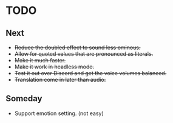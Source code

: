 # TODO

## Next
- ~~Reduce the doubled effect to sound less ominous.~~
- ~~Allow for quoted values that are pronounced as literals.~~
- ~~Make it much faster.~~
- ~~Make it work in headless mode.~~
- ~~Test it out over Discord and get the voice volumes balanced.~~
- ~~Translation come in later than audio.~~

## Someday
- Support emotion setting. (not easy)
